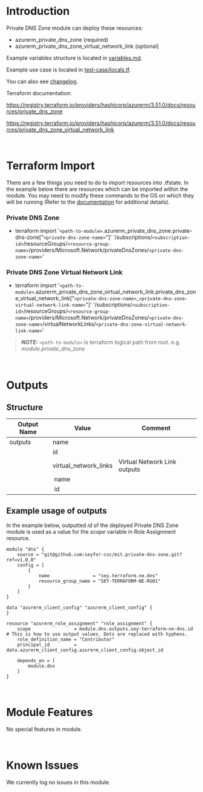# Introduction
Private DNS Zone module can deploy these resources:
* azurerm_private_dns_zone (required)
* azurerm_private_dns_zone_virtual_network_link (optional)

Example variables structure is located in [variables.md](variables.md).

Example use case is located in [test-case/locals.tf](test-case/locals.tf).

You can also see [changelog](changelog.md).

Terraform documentation:

https://registry.terraform.io/providers/hashicorp/azurerm/3.51.0/docs/resources/private_dns_zone

https://registry.terraform.io/providers/hashicorp/azurerm/3.51.0/docs/resources/private_dns_zone_virtual_network_link

&nbsp;

# Terraform Import
There are a few things you need to do to import resources into .tfstate. In the example below there are resources which can be imported within the module. You may need to modify these commands to the OS on which they will be running (Refer to the [documentation](https://developer.hashicorp.com/terraform/cli/commands/import#example-import-into-resource-configured-with-for_each) for additional details).
### Private DNS Zone
- terraform import '`<path-to-module>`.azurerm_private_dns_zone.private-dns-zone["`<private-dns-zone-name>`"]' '/subscriptions/`<subscription-id>`/resourceGroups/`<resource-group-name>`/providers/Microsoft.Network/privateDnsZones/`<private-dns-zone-name>`'    
### Private DNS Zone Virtual Network Link
* terraform import '`<path-to-module>`.azurerm_private_dns_zone_virtual_network_link.private_dns_zone_virtual_network_link["`<private-dns-zone-name>`_`<private-dns-zone-virtual-network-link-name>`"]' '/subscriptions/`<subscription-id>`/resourceGroups/`<resource-group-name>`/providers/Microsoft.Network/privateDnsZones/`<private-dns-zone-name>`/virtualNetworkLinks/`<private-dns-zone-virtual-network-link-name>`'    

 > **_NOTE:_** `<path-to-module>` is terraform logical path from root. e.g. _module.private\_dns\_zone_

&nbsp;

# Outputs
## Structure

| Output Name | Value                 | Comment                      |
| ----------- | --------------------- | ---------------------------- |
| outputs     | name                  |                              |
|             | id                    |                              |
|             | virtual_network_links | Virtual Network Link outputs |
|             | &nbsp;name            |                              |
|             | &nbsp;id              |                              |

## Example usage of outputs
In the example below, outputted _id_ of the deployed Private DNS Zone module is used as a value for the _scope_ variable in Role Assignment resource.
```
module "dns" {
    source = "git@github.com:seyfor-csc/mit.private-dns-zone.git?ref=v1.0.0"
    config = [
        {
            name                = "sey.terraform.ne.dns"
            resource_group_name = "SEY-TERRAFORM-NE-RG01"
        }
    ]
}

data "azurerm_client_config" "azurerm_client_config" {
}

resource "azurerm_role_assignment" "role_assignment" {
    scope                = module.dns.outputs.sey-terraform-ne-dns.id # This is how to use output values. Dots are replaced with hyphens.
    role_definition_name = "Contributor"
    principal_id         = data.azurerm_client_config.azurerm_client_config.object_id

    depends_on = [
        module.dns
    ]
}
```

&nbsp;

# Module Features
No special features in module.

&nbsp;

# Known Issues
We currently log no issues in this module.